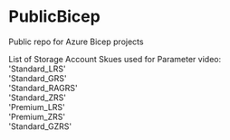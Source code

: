 # PublicBicep
Public repo for Azure Bicep projects

List of Storage Account Skues used for Parameter video:  
  'Standard_LRS'  
  'Standard_GRS'  
  'Standard_RAGRS'  
  'Standard_ZRS'  
  'Premium_LRS'  
  'Premium_ZRS'  
  'Standard_GZRS'  
 
